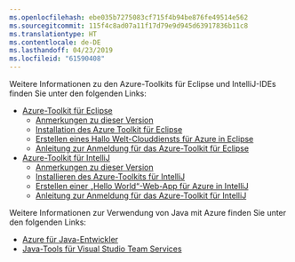 ```yaml
---
ms.openlocfilehash: ebe035b7275083cf715f4b94be876fe49514e562
ms.sourcegitcommit: 115f4c8ad07a11f17d79e9d945d63917836b11c8
ms.translationtype: HT
ms.contentlocale: de-DE
ms.lasthandoff: 04/23/2019
ms.locfileid: "61590408"
---
```

Weitere Informationen zu den Azure-Toolkits für Eclipse und IntelliJ-IDEs finden Sie unter den folgenden Links:

* [Azure-Toolkit für Eclipse](../eclipse/azure-toolkit-for-eclipse.md) 
  * [Anmerkungen zu dieser Version](https://github.com/Microsoft/azure-tools-for-java/releases) 
  * [Installation des Azure Toolkit für Eclipse](../eclipse/azure-toolkit-for-eclipse-installation.md) 
  * [Erstellen eines Hallo Welt-Clouddiensts für Azure in Eclipse](../eclipse/azure-toolkit-for-eclipse-create-hello-world-web-app.md) 
  * [Anleitung zur Anmeldung für das Azure-Toolkit für Eclipse](../eclipse/azure-toolkit-for-eclipse-sign-in-instructions.md) 
* [Azure-Toolkit für IntelliJ](../intellij/azure-toolkit-for-intellij.md) 
  * [Anmerkungen zu dieser Version](https://github.com/Microsoft/azure-tools-for-java/releases) 
  * [Installieren des Azure-Toolkits für IntelliJ](../intellij/azure-toolkit-for-intellij-installation.md) 
  * [Erstellen einer „Hello World“-Web-App für Azure in IntelliJ](../intellij/azure-toolkit-for-intellij-create-hello-world-web-app.md) 
  * [Anleitung zur Anmeldung für das Azure-Toolkit für IntelliJ](../intellij/azure-toolkit-for-intellij-sign-in-instructions.md) 

Weitere Informationen zur Verwendung von Java mit Azure finden Sie unter den folgenden Links: 

* [Azure für Java-Entwickler](https://docs.microsoft.com/java/azure/) 
* [Java-Tools für Visual Studio Team Services](https://java.visualstudio.com/) 
<!-- TODO: Add URLs for Java in VSCode here --> 
